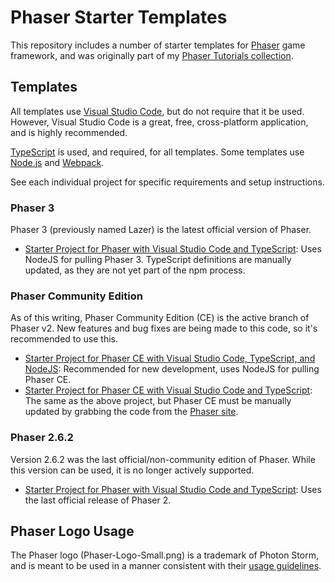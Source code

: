# Phaser Starter Templates
This repository includes a number of starter templates for [Phaser][phaser] game framework, and was originally part of my [Phaser Tutorials collection](https://github.com/JamesSkemp/PhaserTutorials).

## Templates
All templates use [Visual Studio Code][vs-code], but do not require that it be used. However, Visual Studio Code is a great, free, cross-platform application, and is highly recommended.

[TypeScript][typescript] is used, and required, for all templates. Some templates use [Node.js][node-js] and [Webpack][webpack].

See each individual project for specific requirements and setup instructions.

### Phaser 3
Phaser 3 (previously named Lazer) is the latest official version of Phaser.

- [Starter Project for Phaser with Visual Studio Code and TypeScript](./v3/_starter-v3-vsc-ts-node): Uses NodeJS for pulling Phaser 3. TypeScript definitions are manually updated, as they are not yet part of the npm process.

### Phaser Community Edition
As of this writing, Phaser Community Edition (CE) is the active branch of Phaser v2. New features and bug fixes are being made to this code, so it's recommended to use this.

- [Starter Project for Phaser CE with Visual Studio Code, TypeScript, and NodeJS](./v2-ce/_starter-v2-ce-vsc-ts-node): Recommended for new development, uses NodeJS for pulling Phaser CE.
- [Starter Project for Phaser CE with Visual Studio Code and TypeScript](./v2-ce/_starter-v2-ce-vsc-ts): The same as the above project, but Phaser CE must be manually updated by grabbing the code from the [Phaser site][phaser].

### Phaser 2.6.2
Version 2.6.2 was the last official/non-community edition of Phaser. While this version can be used, it is no longer actively supported.

- [Starter Project for Phaser with Visual Studio Code and TypeScript](./v2-official/_starter-v2-vsc-ts): Uses the last official release of Phaser 2.

## Phaser Logo Usage
The Phaser logo (Phaser-Logo-Small.png) is a trademark of Photon Storm, and is meant to be used in a manner consistent with their [usage guidelines](https://phaser.io/download/trademark).

[phaser]: https://phaser.io/
[vs-code]: https://code.visualstudio.com/
[typescript]: https://www.typescriptlang.org/
[node-js]: https://nodejs.org/en/
[webpack]: https://webpack.js.org/
